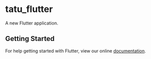 # tatu_flutter

A new Flutter application.

## Getting Started

For help getting started with Flutter, view our online
[documentation](https://flutter.io/).
